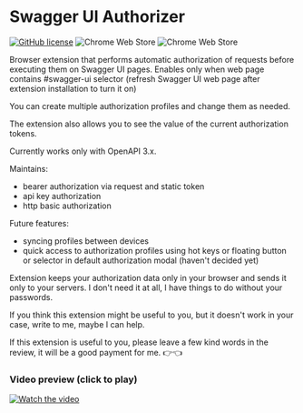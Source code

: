 # Swagger UI Authorizer
[![GitHub license](https://img.shields.io/github/license/rodewitsch/swagger-ui-authorizer)](https://github.com/rodewitsch/swagger-ui-authorizer/blob/master/LICENSE)
![Chrome Web Store](https://img.shields.io/chrome-web-store/users/hhdgdnjkmkhedanhlidcmahodmakepfa?label=chrome%20web%20store%20users)
![Chrome Web Store](https://img.shields.io/chrome-web-store/rating/hhdgdnjkmkhedanhlidcmahodmakepfa?label=chrome%20web%20store%20rating)

Browser extension that performs automatic authorization of requests before executing them on Swagger UI pages. Enables only when web page contains #swagger-ui selector (refresh Swagger UI web page after extension installation to turn it on)

You can create multiple authorization profiles and change them as needed.

The extension also allows you to see the value of the current authorization tokens.

Currently works only with OpenAPI 3.x.

Maintains:
 - bearer authorization via request and static token
 - api key authorization 
 - http basic authorization

Future features:
 - syncing profiles between devices
 - quick access to authorization profiles using hot keys or floating button or selector in default authorization modal (haven't decided yet)

Extension keeps your authorization data only in your browser and sends it only to your servers. I don't need it at all, I have things to do without your passwords.

If you think this extension might be useful to you, but it doesn't work in your case, write to me, maybe I can help.

If this extension is useful to you, please leave a few kind words in the review, it will be a good payment for me. 👉👈

### Video preview (click to play)

[![Watch the video](https://img.youtube.com/vi/2AeB_kTmQYI/maxresdefault.jpg)](https://www.youtube.com/watch?v=2AeB_kTmQYI)

